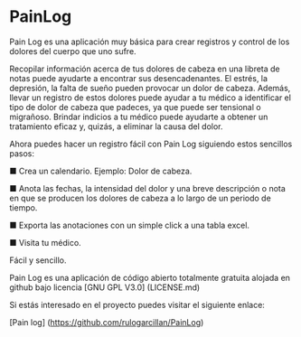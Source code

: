 # PainLog
Pain Log es una aplicación muy básica para crear registros y control de los dolores del cuerpo que uno sufre.


Recopilar información acerca de tus dolores de cabeza en una libreta de notas puede ayudarte a encontrar sus desencadenantes. El estrés, la depresión, la falta de sueño pueden provocar un dolor de cabeza. Además, llevar un registro de estos dolores puede ayudar a tu médico a identificar el tipo de dolor de cabeza que padeces, ya que puede ser tensional o migrañoso. Brindar indicios a tu médico puede ayudarte a obtener un tratamiento eficaz y, quizás, a eliminar la causa del dolor.

Ahora puedes hacer un registro fácil con Pain Log siguiendo estos sencillos pasos:

■ Crea un calendario. Ejemplo: Dolor de cabeza.

■ Anota las fechas, la intensidad del dolor y una breve descripción o nota en que se producen los dolores de cabeza a lo largo de un periodo de tiempo.

■ Exporta las anotaciones con un simple click a una tabla excel.

■ Visita tu médico.


Fácil y sencillo.


Pain Log es una aplicación de código abierto totalmente gratuita alojada en github bajo licencia  [GNU GPL V3.0] (LICENSE.md) 

Si estás interesado en el proyecto puedes visitar el siguiente enlace:

[Pain log] (https://github.com/rulogarcillan/PainLog)
